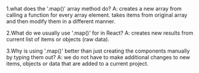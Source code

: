 1.what does the '.map()' array method do?
A: creates a new array from calling a function for every array element.  takes items from original array and then modify them in a different manner.

2.What do we usually use '.map()' for in React?
A: creates new results from current list of items or objects (raw data).

3.Why is using '.map()' better than just creating the components manually by typing them out?
A: we do not have to make additional changes to new items, objects or data that are added to a current project.